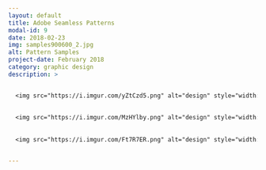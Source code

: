 ```yaml
---
layout: default
title: Adobe Seamless Patterns
modal-id: 9
date: 2018-02-23
img: samples900600_2.jpg
alt: Pattern Samples
project-date: February 2018
category: graphic design
description: >


  <img src="https://i.imgur.com/yZtCzd5.png" alt="design" style="width: 100%;"/>
  
  
  <img src="https://i.imgur.com/MzHYlby.png" alt="design" style="width: 100%;"/>
  
  
  <img src="https://i.imgur.com/Ft7R7ER.png" alt="design" style="width: 100%;"/>


---
```

